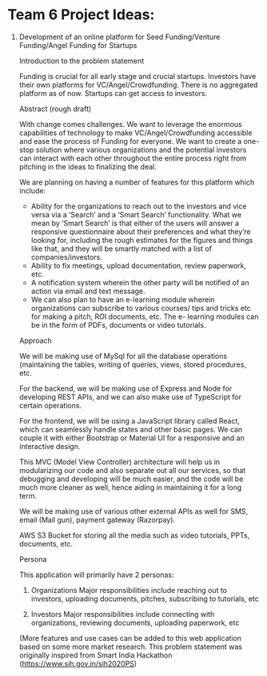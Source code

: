 # Team 6 Project Ideas:

1. Development of an online platform for Seed Funding/Venture Funding/Angel Funding for Startups

   Introduction to the problem statement
   
   Funding is crucial for all early stage and crucial startups. Investors have their own platforms for VC/Angel/Crowdfunding. There is no aggregated platform as of now. Startups      can get access to investors. 
   
   Abstract (rough draft)
   
   With change comes challenges. We want to leverage the enormous capabilities of technology to make VC/Angel/Crowdfunding accessible and ease the process of Funding for everyone.    We want to create a one-stop solution where various organizations and the potential investors can interact with each other throughout the entire process right from pitching in    the ideas to finalizing the deal. 
   
   We are planning on having a number of features for this platform which include:
     * Ability for the organizations to reach out to the investors and vice versa via a ‘Search’ and a ‘Smart Search’ functionality. What we mean by ‘Smart Search’ is that              either of the users will answer a responsive questionnaire about their preferences and what they’re looking for, including the rough estimates for the figures and things        like that, and they will be smartly matched with a list of companies/investors.
     * Ability to fix meetings, upload documentation, review paperwork, etc.
     * A notification system wherein the other party will be notified of an action via email and text message.
     * We can also plan to have an e-learning module wherein organizations can subscribe to various courses/ tips and tricks etc for making a pitch, ROI documents, etc. The e-            learning modules can be in the form of PDFs, documents or video tutorials.
   
   Approach
   
   We will be making use of MySql for all the database operations (maintaining the tables, writing of queries, views, stored procedures, etc.
   
   For the backend, we will be making use of Express and Node for developing REST APIs, and we can also make use of TypeScript for certain operations.
   
   For the frontend, we will be using a JavaScript library called React, which can seamlessly handle states and other basic pages. We can couple it with either Bootstrap or        Material UI for a responsive and an interactive design.
   
   This MVC (Model View Controller) architecture will help us in modularizing our code and also separate out all our services, so that debugging and developing will be much        easier, and the code will be much more cleaner as well, hence aiding in maintaining it for a long term.
   
   We will be making use of various other external APIs as well for SMS, email (Mail gun), payment gateway (Razorpay).
   
   AWS S3 Bucket for storing all the media such as video tutorials, PPTs, documents, etc.
   
   Persona
   
   This application will primarily have 2 personas:
      1) Organizations 
         Major responsibilities include reaching out to investors, uploading documents, pitches, subscribing to tutorials, etc
         
      2) Investors
         Major responsibilities include connecting with organizations, reviewing documents, uploading paperwork, etc
         
   (More features and use cases can be added to this web application based on some more market research. This problem statement was originally inspired from Smart India             Hackathon (https://www.sih.gov.in/sih2020PS)



   
   

